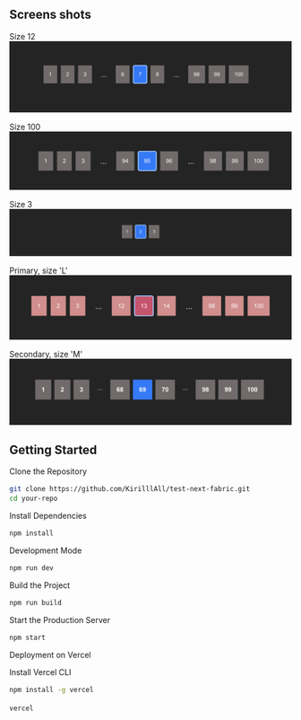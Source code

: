 ## Screens shots

Size 12
![Размер 12](src/assets/2.png)

Size 100
![Размер 100](src/assets/3.png)

Size 3
![Размер 3](src/assets/1.png)

Primary, size 'L'
![Вариант 1](src/assets/4.png)

Secondary, size 'M'
![Вариант 2](src/assets/5.png)



## Getting Started

Clone the Repository

```bash
git clone https://github.com/KirilllAll/test-next-fabric.git
cd your-repo
```

Install Dependencies

```bash
npm install
```

Development Mode

```bash
npm run dev
```

Build the Project

```bash
npm run build
```

Start the Production Server

```bash
npm start
```

Deployment on Vercel

Install Vercel CLI

```bash
npm install -g vercel

vercel
```